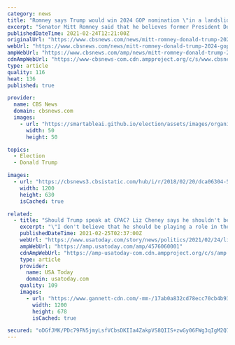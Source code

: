 ```yaml
---
category: news
title: "Romney says Trump would win 2024 GOP nomination \"in a landslide\" if he ran for president"
excerpt: "Senator Mitt Romney said that he believes former President Donald Trump would win the Republican presidential nomination if he ran for office in 2024. \"He has by far the largest voice and a big impact in my party,"
publishedDateTime: 2021-02-24T12:21:00Z
originalUrl: "https://www.cbsnews.com/news/mitt-romney-donald-trump-2024-gop-presidential-nomination-future-republican-party/"
webUrl: "https://www.cbsnews.com/news/mitt-romney-donald-trump-2024-gop-presidential-nomination-future-republican-party/"
ampWebUrl: "https://www.cbsnews.com/amp/news/mitt-romney-donald-trump-2024-gop-presidential-nomination-future-republican-party/"
cdnAmpWebUrl: "https://www-cbsnews-com.cdn.ampproject.org/c/s/www.cbsnews.com/amp/news/mitt-romney-donald-trump-2024-gop-presidential-nomination-future-republican-party/"
type: article
quality: 116
heat: 136
published: true

provider:
  name: CBS News
  domain: cbsnews.com
  images:
    - url: "https://smartableai.github.io/election/assets/images/organizations/cbsnews.com-50x50.jpg"
      width: 50
      height: 50

topics:
  - Election
  - Donald Trump

images:
  - url: "https://cbsnews3.cbsistatic.com/hub/i/r/2018/02/20/dca06304-522b-4482-9166-317a5a46711f/thumbnail/1200x630g2/6f3546d61ad4b98f6ecdc039c506721f/ap-399758590509.jpg"
    width: 1200
    height: 630
    isCached: true

related:
  - title: "Should Trump speak at CPAC? Liz Cheney says he shouldn't be part of the GOP's future; McCarthy says yes"
    excerpt: "\"I don't believe that he should be playing a role in the future of the party or the country,\" Cheney said of the former president."
    publishedDateTime: 2021-02-25T02:37:00Z
    webUrl: "https://www.usatoday.com/story/news/politics/2021/02/24/liz-cheney-donald-trump-shouldnt-part-republicans-future/4576060001/"
    ampWebUrl: "https://amp.usatoday.com/amp/4576060001"
    cdnAmpWebUrl: "https://amp-usatoday-com.cdn.ampproject.org/c/s/amp.usatoday.com/amp/4576060001"
    type: article
    provider:
      name: USA Today
      domain: usatoday.com
    quality: 109
    images:
      - url: "https://www.gannett-cdn.com/-mm-/17ab0a832cd78ecc70cb4b93786a0d088066895f/c=0-292-5465-3380/local/-/media/2018/07/17/USATODAY/USATODAY/636674189159039396-AP-17086712547630.jpg?auto=webp&format=pjpg&width=1200"
        width: 1200
        height: 678
        isCached: true

secured: "oDGfJMK/PDc79FN5jmyLsfVCbsDKIIa4ZakpVS8QIIS+zwGy06FWg3qIgM2Q7hBmFNAIGhWCpzBtBsOWoPUeos6hvVWwD3f5iyvb01r7DE8N6ymUwtqAK4hYIAAtmO3cDOhTJihmOp1XT2lJKPqqp8ceqZveg+bXuSjVgApsAHSWsareV4FbqjZ70GzdJpbefsI8c3zQ5p1fVyyfCUzfJAXJIDXFX7HTO0yE/OYOxKv7de6y1Eah5GCm09W8Olb8FcYnQUH07jVUFQMmioyp7e9ng+BuFO0SSFY1rSR09CVOHYTprlZsTnrn7Dl4eEm8wiwrDHhXMj8aBRYEb/yW/pUY43ahNdBFd37liFKpcM4=;OksE4lO1NjSDec1QmM6M4A=="
---
```


